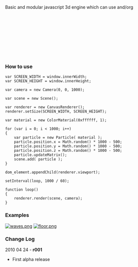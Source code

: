 Basic and modular javascript 3d engine which can use <canvas> and/org <svg> as renderer.

### How to use

	var SCREEN_WIDTH = window.innerWidth;
	var SCREEN_HEIGHT = window.innerHeight;

	var camera = new Camera(0, 0, 1000);

	var scene = new Scene();
	
	var renderer = new CanvasRenderer();
	renderer.setSize(SCREEN_WIDTH, SCREEN_HEIGHT);

	var material = new ColorMaterial(0xffffff, 1);

	for (var i = 0; i < 1000; i++)
	{
		var particle = new Particle( material );
		particle.position.x = Math.random() * 1000 - 500;
		particle.position.y = Math.random() * 1000 - 500;
		particle.position.z = Math.random() * 1000 - 500;
		particle.updateMatrix();
		scene.add( particle );
	}

	dom_element.appendChild(renderer.viewport);

	setInterval(loop, 1000 / 60);

	function loop()
	{
		renderer.render(scene, camera);
	}
	
### Examples

[![waves.png](http://github.com/mrdoob/three.js/raw/master/examples/particles/waves.png)](http://mrdoob.com/lab/javascript/three/particles/waves.html)
[![floor.png](http://github.com/mrdoob/three.js/raw/master/examples/particles/floor.png)](http://mrdoob.com/lab/javascript/three/particles/floor.html)

### Change Log

2010 04 24 - **r001**

* First alpha release
